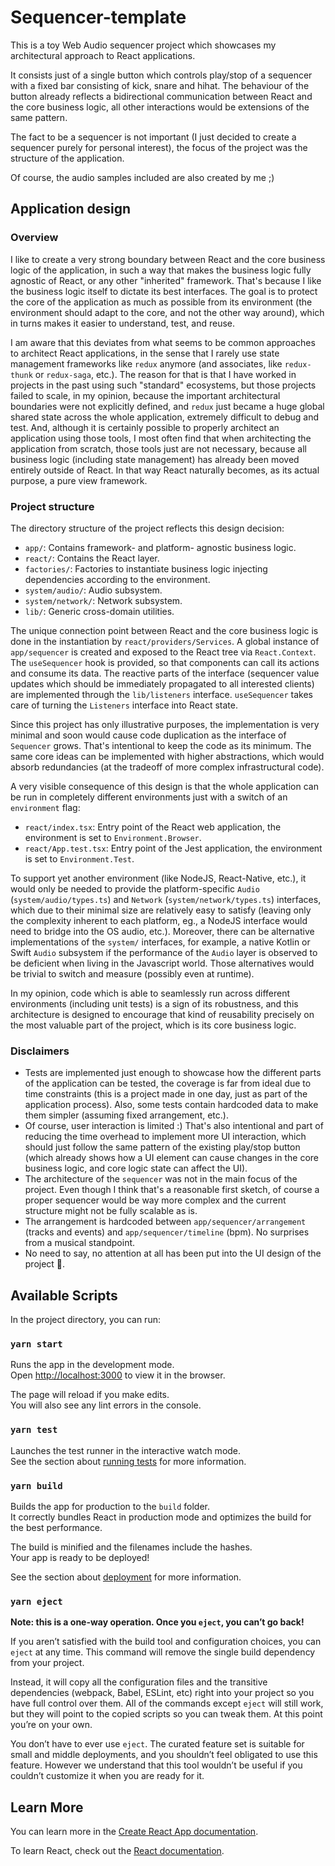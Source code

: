 # Sequencer-template

This is a toy Web Audio sequencer project which showcases my architectural approach to React applications.

It consists just of a single button which controls play/stop of a sequencer with a fixed bar consisting of kick, snare and hihat. The behaviour of the button already reflects a bidirectional communication between React and the core business logic, all other interactions would be extensions of the same pattern.

The fact to be a sequencer is not important (I just decided to create a sequencer purely for personal interest), the focus of the project was the structure of the application.

Of course, the audio samples included are also created by me ;)

## Application design

### Overview

I like to create a very strong boundary between React and the core business logic of the application, in such a way that makes the business logic fully agnostic of React, or any other "inherited" framework. That's because I like the business logic itself to dictate its best interfaces. The goal is to protect the core of the application as much as possible from its environment (the environment should adapt to the core, and not the other way around), which in turns makes it easier to understand, test, and reuse.

I am aware that this deviates from what seems to be common approaches to architect React applications, in the sense that I rarely use state management frameworks like `redux` anymore (and associates, like `redux-thunk` or `redux-saga`, etc.). The reason for that is that I have worked in projects in the past using such "standard" ecosystems, but those projects failed to scale, in my opinion, because the important architectural boundaries were not explicitly defined, and `redux` just became a huge global shared state across the whole application, extremely difficult to debug and test. And, although it is certainly possible to properly architect an application using those tools, I most often find that when architecting the application from scratch, those tools just are not necessary, because all business logic (including state management) has already been moved entirely outside of React. In that way React naturally becomes, as its actual purpose, a pure view framework.

### Project structure

The directory structure of the project reflects this design decision:

* `app/`: Contains framework- and platform- agnostic business logic.
* `react/`: Contains the React layer.
* `factories/`: Factories to instantiate business logic injecting dependencies according to the environment.
* `system/audio/`: Audio subsystem.
* `system/network/`: Network subsystem.
* `lib/`: Generic cross-domain utilities.

The unique connection point between React and the core business logic is done in the instantiation by `react/providers/Services`. A global instance of `app/sequencer` is created and exposed to the React tree via `React.Context`. The `useSequencer` hook is provided, so that components can call its actions and consume its data. The reactive parts of the interface (sequencer value updates which should be immediately propagated to all interested clients) are implemented through the `lib/listeners` interface. `useSequencer` takes care of turning the `Listeners` interface into React state.

Since this project has only illustrative purposes, the implementation is very minimal and soon would cause code duplication as the interface of `Sequencer` grows. That's intentional to keep the code as its minimum. The same core ideas can be implemented with higher abstractions, which would absorb redundancies (at the tradeoff of more complex infrastructural code).

A very visible consequence of this design is that the whole application can be run in completely different environments just with a switch of an `environment` flag:

* `react/index.tsx`: Entry point of the React web application, the environment is set to `Environment.Browser`.
* `react/App.test.tsx`: Entry point of the Jest application, the environment is set to `Environment.Test`.

To support yet another environment (like NodeJS, React-Native, etc.), it would only be needed to provide the platform-specific `Audio` (`system/audio/types.ts`) and `Network` (`system/network/types.ts`) interfaces, which due to their minimal size are relatively easy to satisfy (leaving only the complexity inherent to each platform, eg., a NodeJS interface would need to bridge into the OS audio, etc.). Moreover, there can be alternative implementations of the `system/` interfaces, for example, a native Kotlin or Swift `Audio` subsystem if the performance of the `Audio` layer is observed to be deficient when living in the Javascript world. Those alternatives would be trivial to switch and measure (possibly even at runtime).

In my opinion, code which is able to seamlessly run across different environments (including unit tests) is a sign of its robustness, and this architecture is designed to encourage that kind of reusability precisely on the most valuable part of the project, which is its core business logic.

### Disclaimers

* Tests are implemented just enough to showcase how the different parts of the application can be tested, the coverage is far from ideal due to time constraints (this is a project made in one day, just as part of the application process). Also, some tests contain hardcoded data to make them simpler (assuming fixed arrangement, etc.).
* Of course, user interaction is limited :) That's also intentional and part of reducing the time overhead to implement more UI interaction, which should just follow the same pattern of the existing play/stop button (which already shows how a UI element can cause changes in the core business logic, and core logic state can affect the UI).
* The architecture of the `sequencer` was not in the main focus of the project. Even though I think that's a reasonable first sketch, of course a proper sequencer would be way more complex and the current structure might not be fully scalable as is.
* The arrangement is hardcoded between `app/sequencer/arrangement` (tracks and events) and `app/sequencer/timeline` (bpm). No surprises from a musical standpoint.
* No need to say, no attention at all has been put into the UI design of the project 🙈.

## Available Scripts

In the project directory, you can run:

### `yarn start`

Runs the app in the development mode.\
Open [http://localhost:3000](http://localhost:3000) to view it in the browser.

The page will reload if you make edits.\
You will also see any lint errors in the console.

### `yarn test`

Launches the test runner in the interactive watch mode.\
See the section about [running tests](https://facebook.github.io/create-react-app/docs/running-tests) for more information.

### `yarn build`

Builds the app for production to the `build` folder.\
It correctly bundles React in production mode and optimizes the build for the best performance.

The build is minified and the filenames include the hashes.\
Your app is ready to be deployed!

See the section about [deployment](https://facebook.github.io/create-react-app/docs/deployment) for more information.

### `yarn eject`

**Note: this is a one-way operation. Once you `eject`, you can’t go back!**

If you aren’t satisfied with the build tool and configuration choices, you can `eject` at any time. This command will remove the single build dependency from your project.

Instead, it will copy all the configuration files and the transitive dependencies (webpack, Babel, ESLint, etc) right into your project so you have full control over them. All of the commands except `eject` will still work, but they will point to the copied scripts so you can tweak them. At this point you’re on your own.

You don’t have to ever use `eject`. The curated feature set is suitable for small and middle deployments, and you shouldn’t feel obligated to use this feature. However we understand that this tool wouldn’t be useful if you couldn’t customize it when you are ready for it.

## Learn More

You can learn more in the [Create React App documentation](https://facebook.github.io/create-react-app/docs/getting-started).

To learn React, check out the [React documentation](https://reactjs.org/).
